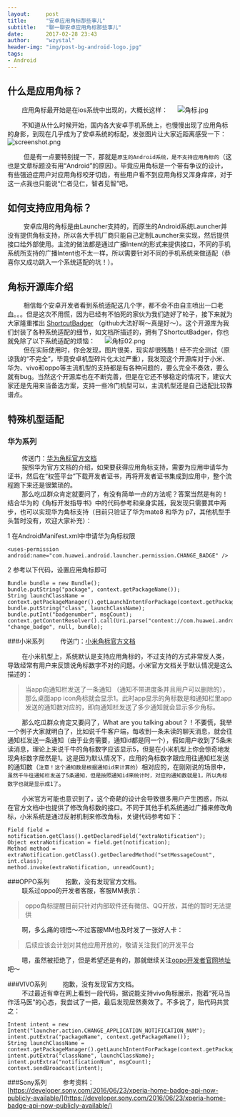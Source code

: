 ```yaml
---
layout:     post  
title:      "安卓应用角标那些事儿"  
subtitle:   "聊一聊安卓应用角标那些事儿"  
date:       2017-02-28 23:43  
author:     "wzystal"  
header-img: "img/post-bg-android-logo.jpg"  
tags:   
- Android
---
```


## 什么是应用角标？
&emsp;&emsp;  应用角标最开始是在ios系统中出现的，大概长这样：
&emsp; ![角标.jpg](http://ata2-img.cn-hangzhou.img-pub.aliyun-inc.com/f5dcc2ce5a984d7ad62269e25ff51e42.jpg)

&emsp;&emsp;  不知道从什么时候开始，国内各大安卓手机系统上，也慢慢出现了应用角标的身影，到现在几乎成为了安卓系统的标配，发张图片让大家近距离感受一下：
![screenshot.png](http://ata2-img.cn-hangzhou.img-pub.aliyun-inc.com/8bcf1bf26d4409ba9e9a36a0f4d9a832.png)

&emsp; &emsp; 但是有一点要特别提一下，那就是`原生的Android系统，是不支持应用角标的`（这也是文章标题没有用“Android”的原因）。毕竟应用角标是一个带有争议的设计，有些强迫症用户对应用角标咬牙切齿，有些用户看不到应用角标又浑身痒痒，对于这一点我也只能说“仁者见仁，智者见智”吧。

## 如何支持应用角标？
&emsp; &emsp; 安卓应用的角标是由Launcher支持的，而原生的Android系统Launcher并没有提供角标支持，所以各大手机厂商只能自己定制Launcher来实现，然后提供接口给外部使用。主流的做法都是通过广播Intent的形式来提供接口，不同的手机系统所支持的广播Intent也不太一样，所以需要针对不同的手机系统来做适配（恭喜你又成功跳入一个系统适配的坑！）。

## 角标开源库介绍
&emsp; &emsp; 相信每个安卓开发者看到系统适配这几个字，都不会不由自主喷出一口老血。。。但是这次不用慌，因为已经有不怕死的家伙为我们造好了轮子，接下来就为大家隆重推出 [ShortcutBadger](https://github.com/leolin310148/ShortcutBadger) （github大法好啊～真是好～）。这个开源库为我们封装了各种系统适配的细节，如文档所描述的，拥有了ShortcutBadger，你也就免除了以下系统适配的烦恼：
&emsp; ![角标02.png](http://ata2-img.cn-hangzhou.img-pub.aliyun-inc.com/989eca40f7a45f24740a613796610260.png)  
&emsp; &emsp; 但在实际使用时，你会发现，图片很美，现实却很残酷！经不完全测试（原谅我的“不完全”，毕竟安卓机型碎片化太过严重），我发现这个开源库对于小米、华为、vivo和oppo等主流机型的支持都是有各种问题的，要么完全不奏效，要么就有bug。当然这个开源库也在不断完善，但是在它还不够稳定的情况下，建议大家还是先用来当备选方案，支持一些冷门机型可以，主流机型还是自己适配比较靠谱点。

## 特殊机型适配

### 华为系列
&emsp;&emsp; 传送门：[华为角标官方文档](http://developer.huawei.com/cn/consumer/wiki/index.php?title=%E5%8D%8E%E4%B8%BA%E6%A1%8C%E9%9D%A2%E8%A7%92%E6%A0%87%E4%BB%8B%E7%BB%8D)   
&emsp;&emsp; 按照华为官方文档的介绍，如果要获得应用角标支持，需要为应用申请华为证书，然后在“权签平台”下载开发者证书，再将开发者证书集成到应用中，整个流程跑下来还是很繁琐的。  
&emsp;&emsp; 那么吃瓜群众肯定就要问了，有没有简单一点的方法呢？答案当然是有的！结合华为的《角标开发指导书》中的代码参考和亲身实践，我发现只需要其中两步，也可以实现华为角标支持（目前只验证了华为mate8 和华为 p7，其他机型手头暂时没有，欢迎大家补充）：

1 在AndroidManifest.xml中申请华为角标权限  

```
<uses-permission android:name="com.huawei.android.launcher.permission.CHANGE_BADGE" />
```

2 参考以下代码，设置应用角标即可  

```
Bundle bundle = new Bundle();  
bundle.putString("package", context.getPackageName());  
String launchClassName = context.getPackageManager().getLaunchIntentForPackage(context.getPackageName()).getComponent().getClassName();  
bundle.putString("class", launchClassName);  
bundle.putInt("badgenumber", msgCount); 
context.getContentResolver().call(Uri.parse("content://com.huawei.android.launcher.settings/badge/"), "change_badge", null, bundle);  

```

###小米系列
&emsp;&emsp; 传送门：[小米角标官方文档](http://dev.xiaomi.com/docs/appsmarket/technical_docs/badge/)

&emsp;&emsp; 在小米机型上，系统默认是支持应用角标的，不过支持的方式非常反人类，导致经常有用户来反馈说角标数字不对的问题。小米官方文档关于默认情况是这么描述的：
> 当app向通知栏发送了一条通知 （通知不带进度条并且用户可以删除的），那么桌面app icon角标就会显示1。此时app显示的角标数是和通知栏里app发送的通知数对应的，即向通知栏发送了多少通知就会显示多少角标。  

&emsp;&emsp; 那么吃瓜群众肯定又要问了，What are you talking about？！不要慌，我举一个例子大家就明白了，比如说千牛客户端，每收到一条未读的聊天消息，就会往通知栏发送一条通知（由于业务需要，通知id都是同一个），假如用户收到了5条未读消息，理论上来说千牛的角标数字应该显示5，但是在小米机型上你会惊奇地发现角标数字居然是1。这是因为默认情况下，应用的角标数字跟应用往通知栏发送的通知数（`注意！这个通知数是根据通知id来计算的`）相对应的，在刚刚说的场景中，`虽然千牛往通知栏发送了5条通知，但是按照通知id来统计时，对应的通知数就是1，所以角标数字也就是显示成1了`。 
 
&emsp;&emsp; 小米官方可能也意识到了，这个奇葩的设计会导致很多用户产生困惑，所以在官方文档中也提供了修改角标数的接口。不同于其他手机系统通过广播来修改角标，小米系统是通过反射机制来修改角标，关键代码参考如下：

```
Field field = notification.getClass().getDeclaredField("extraNotification");
Object extraNotification = field.get(notification);
Method method = extraNotification.getClass().getDeclaredMethod("setMessageCount", int.class);
method.invoke(extraNotification, unreadCount);
```

###OPPO系列
&emsp;&emsp; 抱歉，没有发现官方文档。  
&emsp;&emsp; 联系过oppo的开发者客服，客服MM表示：
> oppo角标提醒目前只针对内部软件还有微信、QQ开放，其他的暂时无法提供

&emsp;&emsp; 啊，多么痛的领悟～不过客服MM也及时发了一张好人卡：
> 后续应该会计划对其他应用开放的，敬请关注我们的开发平台

&emsp;&emsp; 嗯，虽然被拒绝了，但是希望还是有的，那就继续关注[oppo开发者官网地址](http://open.oppomobile.com/admin)吧～

###VIVO系列 
&emsp;&emsp; 抱歉，没有发现官方文档。  
&emsp;&emsp; 不过最近有幸在网上看到一段代码，据说能支持vivo角标展示，抱着“死马当作活马医”的心态，我尝试了一把，最后发现居然奏效了。不多说了，贴代码共赏之：

```
Intent intent = new Intent("launcher.action.CHANGE_APPLICATION_NOTIFICATION_NUM");
intent.putExtra("packageName", context.getPackageName());
String launchClassName = context.getPackageManager().getLaunchIntentForPackage(context.getPackageName()).getComponent().getClassName();
intent.putExtra("className", launchClassName);
intent.putExtra("notificationNum", msgCount);
context.sendBroadcast(intent);
```

###Sony系列
&emsp;&emsp; 参考资料：[https://developer.sony.com/2016/06/23/xperia-home-badge-api-now-publicly-available/](https://developer.sony.com/2016/06/23/xperia-home-badge-api-now-publicly-available/)  


